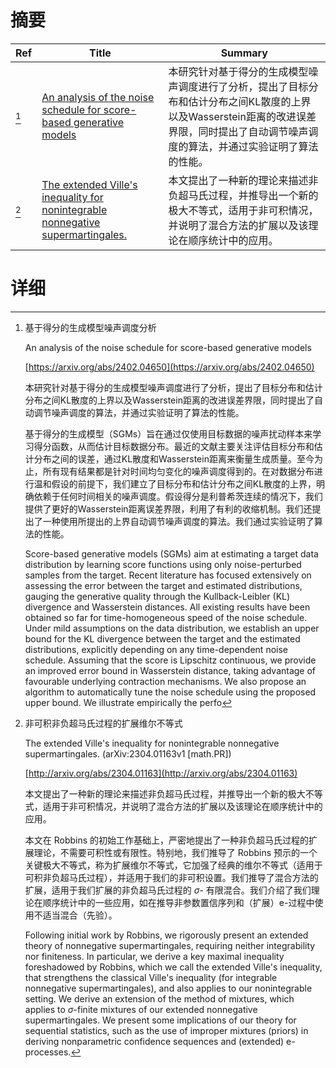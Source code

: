 # 摘要

| Ref | Title | Summary |
| --- | --- | --- |
| [^1] | [An analysis of the noise schedule for score-based generative models](https://arxiv.org/abs/2402.04650) | 本研究针对基于得分的生成模型噪声调度进行了分析，提出了目标分布和估计分布之间KL散度的上界以及Wasserstein距离的改进误差界限，同时提出了自动调节噪声调度的算法，并通过实验证明了算法的性能。 |
| [^2] | [The extended Ville's inequality for nonintegrable nonnegative supermartingales.](http://arxiv.org/abs/2304.01163) | 本文提出了一种新的理论来描述非负超马氏过程，并推导出一个新的极大不等式，适用于非可积情况，并说明了混合方法的扩展以及该理论在顺序统计中的应用。 |

# 详细

[^1]: 基于得分的生成模型噪声调度分析

    An analysis of the noise schedule for score-based generative models

    [https://arxiv.org/abs/2402.04650](https://arxiv.org/abs/2402.04650)

    本研究针对基于得分的生成模型噪声调度进行了分析，提出了目标分布和估计分布之间KL散度的上界以及Wasserstein距离的改进误差界限，同时提出了自动调节噪声调度的算法，并通过实验证明了算法的性能。

    

    基于得分的生成模型（SGMs）旨在通过仅使用目标数据的噪声扰动样本来学习得分函数，从而估计目标数据分布。最近的文献主要关注评估目标分布和估计分布之间的误差，通过KL散度和Wasserstein距离来衡量生成质量。至今为止，所有现有结果都是针对时间均匀变化的噪声调度得到的。在对数据分布进行温和假设的前提下，我们建立了目标分布和估计分布之间KL散度的上界，明确依赖于任何时间相关的噪声调度。假设得分是利普希茨连续的情况下，我们提供了更好的Wasserstein距离误差界限，利用了有利的收缩机制。我们还提出了一种使用所提出的上界自动调节噪声调度的算法。我们通过实验证明了算法的性能。

    Score-based generative models (SGMs) aim at estimating a target data distribution by learning score functions using only noise-perturbed samples from the target. Recent literature has focused extensively on assessing the error between the target and estimated distributions, gauging the generative quality through the Kullback-Leibler (KL) divergence and Wasserstein distances.  All existing results  have been obtained so far for time-homogeneous speed of the noise schedule.  Under mild assumptions on the data distribution, we establish an upper bound for the KL divergence between the target and the estimated distributions, explicitly depending on any time-dependent noise schedule. Assuming that the score is Lipschitz continuous, we provide an improved error bound in Wasserstein distance, taking advantage of favourable underlying contraction mechanisms. We also propose an algorithm to automatically tune the noise schedule using the proposed upper bound. We illustrate empirically the perfo
    
[^2]: 非可积非负超马氏过程的扩展维尔不等式

    The extended Ville's inequality for nonintegrable nonnegative supermartingales. (arXiv:2304.01163v1 [math.PR])

    [http://arxiv.org/abs/2304.01163](http://arxiv.org/abs/2304.01163)

    本文提出了一种新的理论来描述非负超马氏过程，并推导出一个新的极大不等式，适用于非可积情况，并说明了混合方法的扩展以及该理论在顺序统计中的应用。

    

    本文在 Robbins 的初始工作基础上，严密地提出了一种非负超马氏过程的扩展理论，不需要可积性或有限性。特别地，我们推导了 Robbins 预示的一个关键极大不等式，称为扩展维尔不等式，它加强了经典的维尔不等式（适用于可积非负超马氏过程），并适用于我们的非可积设置。我们推导了混合方法的扩展，适用于我们扩展的非负超马氏过程的 $\sigma$- 有限混合。我们介绍了我们理论在顺序统计中的一些应用，如在推导非参数置信序列和（扩展）e-过程中使用不适当混合（先验）。

    Following initial work by Robbins, we rigorously present an extended theory of nonnegative supermartingales, requiring neither integrability nor finiteness. In particular, we derive a key maximal inequality foreshadowed by Robbins, which we call the extended Ville's inequality, that strengthens the classical Ville's inequality (for integrable nonnegative supermartingales), and also applies to our nonintegrable setting. We derive an extension of the method of mixtures, which applies to $\sigma$-finite mixtures of our extended nonnegative supermartingales. We present some implications of our theory for sequential statistics, such as the use of improper mixtures (priors) in deriving nonparametric confidence sequences and (extended) e-processes.
    

